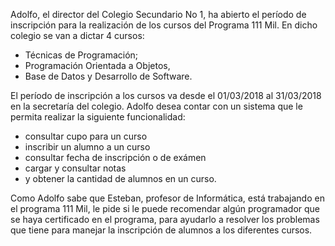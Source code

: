 Adolfo, el director del Colegio Secundario No 1, ha abierto el período de inscripción para la realización de los cursos del Programa 111 Mil. En dicho colegio se van a dictar 4 cursos: 

* Técnicas de Programación;
* Programación Orientada a Objetos,
* Base de Datos y Desarrollo de Software. 

El período de inscripción a los cursos va desde el 01/03/2018 al 31/03/2018 en la secretaría del colegio. Adolfo desea contar con un sistema que le permita realizar la siguiente funcionalidad: 

* consultar cupo para un curso
* inscribir un alumno a un curso
* consultar fecha de inscripción o de exámen
* cargar y consultar notas
* y obtener la cantidad de alumnos en un curso. 
 
Como Adolfo sabe que Esteban, profesor de Informática, está trabajando en el programa 111 Mil, le pide si le puede recomendar algún programador que se haya certificado en el programa, para ayudarlo a resolver los problemas que tiene para manejar la inscripción de alumnos a los diferentes cursos.